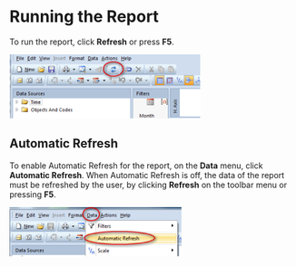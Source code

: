 # Running the Report

To run the report, click **Refresh** or press **F5**.

![ID2A84FC5BC875451B.ID7F99B2D5573B4DCC.png](media/ID2A84FC5BC875451B.ID7F99B2D5573B4DCC.png)


## Automatic Refresh

To enable Automatic Refresh for the report, on the **Data** menu, click **Automatic Refresh**. When Automatic Refresh is off, the data of the report must be refreshed by the user, by clicking **Refresh** on the toolbar menu or pressing **F5**.

![ID161B3A3D046E4A5D.IDB2736A3FC49D40CA.png](media/ID161B3A3D046E4A5D.IDB2736A3FC49D40CA.png)

